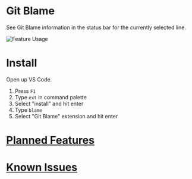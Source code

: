 # Git Blame

See Git Blame information in the status bar for the currently selected line.

![Feature Usage](https://github.com/Sertion/vscode-gitblame/raw/master/images/GitBlamePreview.gif)

# Install

Open up VS Code.

1. Press `F1`
2. Type `ext` in command palette
3. Select "install" and hit enter
4. Type `blame`
5. Select "Git Blame" extension and hit enter

# [Planned Features](https://github.com/Sertion/vscode-gitblame/labels/Planned)

# [Known Issues](https://github.com/waderyan/vscode-gitblame/issues)
